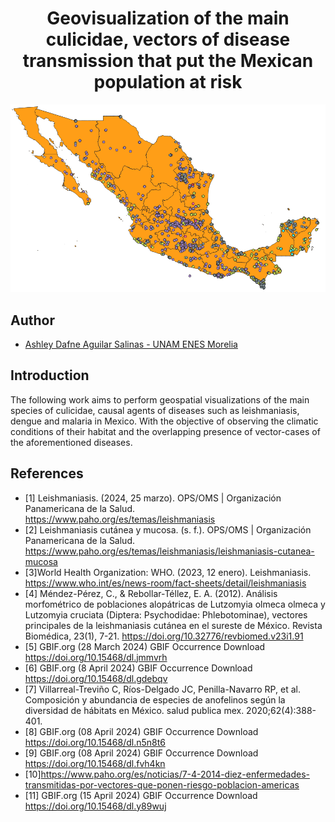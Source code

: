 <h1 align="center">Geovisualization of the main culicidae, vectors of disease transmission that put the Mexican population at risk</h1>

<p align="center">
 <img src="./img/presencia_cluicidae.png" alt="culicidae_MX">
</p>

## Author 
- [Ashley Dafne Aguilar Salinas - UNAM ENES Morelia](https://github.com/AshleyDafneAguilar)


## Introduction 
The following work aims to perform geospatial visualizations of the main species of culicidae, causal agents of diseases such as leishmaniasis, dengue and malaria in Mexico. With the objective of observing the climatic conditions of their habitat and the overlapping presence of vector-cases of the aforementioned diseases. 



## References
- [1] Leishmaniasis. (2024, 25 marzo). OPS/OMS | Organización Panamericana de la Salud. https://www.paho.org/es/temas/leishmaniasis
- [2] Leishmaniasis cutánea y mucosa. (s. f.). OPS/OMS | Organización Panamericana de la Salud. https://www.paho.org/es/temas/leishmaniasis/leishmaniasis-cutanea-mucosa
- [3]World Health Organization: WHO. (2023, 12 enero). Leishmaniasis. https://www.who.int/es/news-room/fact-sheets/detail/leishmaniasis
- [4] Méndez-Pérez, C., & Rebollar-Téllez, E. A. (2012). Análisis morfométrico de poblaciones alopátricas de Lutzomyia olmeca olmeca y Lutzomyia cruciata (Diptera: Psychodidae: Phlebotominae), vectores principales de la leishmaniasis cutánea en el sureste de México. Revista Biomédica, 23(1), 7-21. https://doi.org/10.32776/revbiomed.v23i1.91
- [5] GBIF.org (28 March 2024) GBIF Occurrence Download  https://doi.org/10.15468/dl.jmmvrh 
- [6] GBIF.org (8 April 2024) GBIF Occurrence Download https://doi.org/10.15468/dl.gdebqv
- [7] Villarreal-Treviño C, Ríos-Delgado JC, Penilla-Navarro RP, et al. Composición y abundancia de especies de anofelinos según la diversidad de hábitats en México. salud publica mex. 2020;62(4):388-401.
- [8] GBIF.org (08 April 2024) GBIF Occurrence Download https://doi.org/10.15468/dl.n5n8t6
- [9] GBIF.org (08 April 2024) GBIF Occurrence Download https://doi.org/10.15468/dl.fvh4kn
- [10]https://www.paho.org/es/noticias/7-4-2014-diez-enfermedades-transmitidas-por-vectores-que-ponen-riesgo-poblacion-americas
- [11] GBIF.org (15 April 2024) GBIF Occurrence Download  https://doi.org/10.15468/dl.y89wuj
